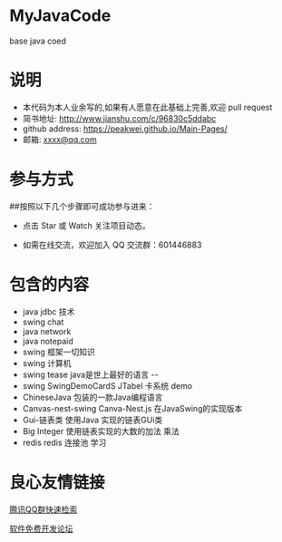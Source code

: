 # MyJavaCode
base java coed

# 说明
  - 本代码为本人业余写的,如果有人愿意在此基础上完善,欢迎 pull request 
  - 简书地址: http://www.jianshu.com/c/96830c5ddabc
  - github address: https://peakwei.github.io/Main-Pages/
  - 邮箱: xxxx@qq.com
  
# 参与方式
##按照以下几个步骤即可成功参与进来：

- 点击 Star 或 Watch 关注项目动态。

- 如需在线交流，欢迎加入 QQ 交流群：601446883

# 包含的内容
  - java jdbc 技术
  - swing chat 
  - java network
  - java notepaid
  - swing 框架一切知识
  - swing 计算机
  - swing tease java是世上最好的语言 --
  - swing SwingDemoCardS JTabel 卡系统 demo
  - ChineseJava 包装的一款Java编程语言
  - Canvas-nest-swing Canva-Nest.js 在JavaSwing的实现版本
  - Gui-链表类 使用Java 实现的链表GUi类
  - Big Integer 使用链表实现的大数的加法 乘法 
  - redis redis 连接池 学习


 # 良心友情链接

[腾讯QQ群快速检索](http://u.720life.cn/s/8cf73f7c)

[软件免费开发论坛](http://u.720life.cn/s/bbb01dc0)